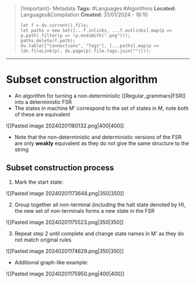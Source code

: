 > [!important]- Metadata
> **Tags:** #Languages #Algorithms 
> **Located:** Languages&Compilation
> **Created:** 31/01/2024 - 18:10
> ```dataviewjs
> let f = dv.current().file;
> let paths = new Set([...f.inlinks, ...f.outlinks].map(p => p.path).filter(p => !p.endsWith(".png")));
> paths.delete(f.path);
> dv.table(["Connections", "Tags"], [...paths].map(p => [dv.fileLink(p), dv.page(p).file.tags.join("")]));
> ```

___
# Subset construction algorithm
- An algorithm for turning a non-deterministic [[Regular_grammars|FSR]] into a deterministic FSR
- The states in machine M' correspond to the set of states in M, note both of these are equivalent 

![[Pasted image 20240201180132.png|400|400]]


- Note that the non-deterministic and deterministic versions of the FSR are only **weakly** equivalent as they do not give the same structure to the string 



## Subset construction process
1. Mark the start state:

![[Pasted image 20240201173648.png|350|350]]


2. Group together all non-terminal (including the halt state denoted by H), the new set of non-terminals forms a new state in the FSR 

![[Pasted image 20240201175523.png|350|350]]

3. Repeat step 2 until complete and change state names in M' as they do not match original rules


![[Pasted image 20240201174629.png|350|350]]

- Additional graph-like example:

![[Pasted image 20240201175950.png|400|400]]
